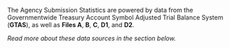 The Agency Submission Statistics are powered by data from the
Governmentwide Treasury Account Symbol Adjusted Trial Balance
System (**GTAS**), as well as **Files A**, **B**, **C**, **D1**,
and **D2**.

*Read more about these data sources in the section below.*
